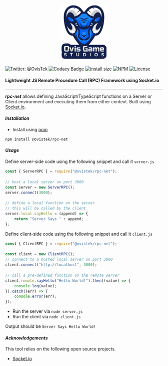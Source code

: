 <h3 align="center">
  <img src="graphics/icon.png?raw=true" alt="OvisTek Logo" width="150">
</h3>

[![Twitter: @OvisTek](https://img.shields.io/badge/contact-OvisTek-blue.svg?style=flat)](https://twitter.com/OvisTek)
[![Codacy Badge](https://app.codacy.com/project/badge/Grade/070f1a541d9d4dd19e2a07f226bdea03)](https://www.codacy.com/gh/OvisTek/rpc-net/dashboard?utm_source=github.com&utm_medium=referral&utm_content=OvisTek/rpc-net&utm_campaign=Badge_Grade)
[![install size](https://packagephobia.com/badge?p=@ovistek/rpc-net)](https://packagephobia.com/result?p=@ovistek/rpc-net)
[![NPM](https://img.shields.io/npm/v/@ovistek/rpc-net)](https://www.npmjs.com/package/@ovistek/rpc-net)
[![License](https://img.shields.io/badge/license-MIT-orange.svg?style=flat)](LICENSE)

#### **Lightweight JS Remote Procedure Call (RPC) Framework using Socket.io**

* * *

**_rpc-net_** allows defining JavaScript/TypeScript functions on a Server or Client environment and executing them from either context. Built using [Socket.io](https://socket.io/).

#### _Installation_

-   Install using [npm](https://www.npmjs.com/package/@ovistek/rpc-net)

```console
npm install @ovistek/rpc-net
```

#### _Usage_

Define server-side code using the following snippet and call it `server.js`

```javascript
const { ServerRPC } = require("@ovistek/rpc-net");

// host a local server on port 3000
const server = new ServerRPC();
server.connect(3000);

// define a local function on the server
// this will be called by the client
server.local.sayHello = (append) => {
    return "Server Says " + append;
};
```

Define client-side code using the following snippet and call it `client.js`

```javascript
const { ClientRPC } = require("@ovistek/rpc-net");

const client = new ClientRPC();
// connect to a hosted local server on port 3000
client.connect("http://localhost", 3000);

// call a pre-defined function on the remote server
client.remote.sayHello("Hello World!").then((value) => {
    console.log(value);
}).catch((err) => {
    console.error(err);
});
```

-   Run the server via `node server.js`
-   Run the client via `node client.js`

Output should be `Server Says Hello World!`

#### _Acknowledgements_

This tool relies on the following open source projects.

-   [Socket.io](https://socket.io/)
